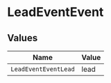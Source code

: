 # LeadEventEvent


## Values

| Name                 | Value                |
| -------------------- | -------------------- |
| `LeadEventEventLead` | lead                 |